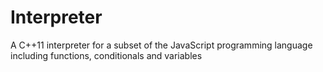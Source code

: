 # Interpreter
A C++11 interpreter for a subset of the JavaScript programming language including functions, conditionals and variables
